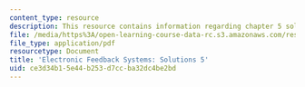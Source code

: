 ```yaml
---
content_type: resource
description: This resource contains information regarding chapter 5 solutions.
file: /media/https%3A/open-learning-course-data-rc.s3.amazonaws.com/res-6-010-electronic-feedback-systems-spring-2013/ce3d34b15e44b253d7ccba32dc4be2bd_MITRES_6-010S13_sol05.pdf
file_type: application/pdf
resourcetype: Document
title: 'Electronic Feedback Systems: Solutions 5'
uid: ce3d34b1-5e44-b253-d7cc-ba32dc4be2bd
---
```

